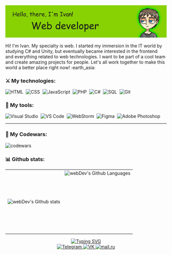 <img src="https://raw.githubusercontent.com/KacIvan/KacIvan/main/header_pic.png" alt="Header logo">
<p>Hi! I'm Ivan. My specialty is web. I started my immersion in the IT world by studying C# and Unity, but eventually became interested in the frontend and everything related to web technologies. I want to be part of a cool team and create amazing projects for people. Let's all work together to make this world a better place right now! :earth_asia:</p>

### :crossed_swords: My technologies:
<div>
  <img src="https://cdn-icons-png.flaticon.com/512/174/174854.png" title="HTML" alt="HTML" width="35" height="35"/>&nbsp
  <img src="https://cdn-icons-png.flaticon.com/512/732/732190.png" title="CSS" alt="CSS" width="35" height="35"/>&nbsp
  <img src="https://cdn-icons-png.flaticon.com/512/5968/5968292.png" title="JavaScript" alt="JavaScript" width="35" height="35"/>&nbsp
  <img src="https://cdn-icons-png.flaticon.com/512/919/919830.png" title="PHP" alt="PHP" width="35" height="35"/>&nbsp
  <img src="https://cdn-icons-png.flaticon.com/512/6132/6132221.png" title="I know the basics C#" alt="C#" width="35" height="35"/>&nbsp
  <img src="https://cdn-icons-png.flaticon.com/512/2772/2772128.png" title="SQL" alt="SQL" width="35" height="35"/>&nbsp
  <img src="https://cdn-icons-png.flaticon.com/512/4494/4494740.png" title="Git" alt="Git" width="35" height="35"/>&nbsp
</div>

### :toolbox: My tools:
<div>
  <img src="https://img.icons8.com/color/256/visual-studio--v2.png" title="Visual Studio" alt="Visual Studio" width="35" height="35"/>&nbsp
  <img src="https://img.icons8.com/color/256/visual-studio-code-2019.png" title="VS Code" alt="VS Code" width="35" height="35"/>&nbsp
  <img src="https://img.icons8.com/color/256/webstorm.png" title="WebStorm" alt="WebStorm" width="35" height="35"/>&nbsp
  <img src="https://img.icons8.com/fluency/256/figma.png" title="Figma" alt="Figma" width="35" height="35"/>&nbsp
  <img src="https://img.icons8.com/color/256/adobe-photoshop.png" title="Adobe Photoshop" alt="Adobe Photoshop" width="35" height="35"/>&nbsp
</div>

---
### 📀 My Codewars:
![codewars](https://www.codewars.com/users/KacIvan/badges/large)

### :bar_chart: Github stats:
<table>
  <tr>
    <td>
      <img align="left" src="http://github-profile-summary-cards.vercel.app/api/cards/stats?username=kacivan&theme=chartreuse_dark" alt="webDev's Github stats" />
    </td>
    <td>
      <img height="195px" align="right" alt="webDev's Github Languages" src="https://github-readme-stats-sigma-five.vercel.app/api/top-langs/?username=KacIvan&layout=compact&theme=chartreuse-light" />
    </td>
  </tr>
</table>
<div id="footer" align="center">
    <a href="https://git.io/typing-svg"><img src="https://readme-typing-svg.demolab.com?font=Fira+Code&duration=4000&pause=500&color=88D204&background=88D20400&center=true&vCenter=true&width=500&lines=Nice+to+meet+you!;Send+me+if+you+have+any+questions.;I'll+be+glad+to+chat+%3A)" alt="Typing SVG" /></a>
    <br>
    <a href="https://t.me/KacIvan" target="_blank" rel="noopener noreferrer">
        <img src="https://cdn-icons-png.flaticon.com/512/2111/2111646.png" title="https://t.me/KacIvan" width="30" height="30" alt="Telegram" />
    </a>   
    <a href="https://vk.com/li_kell" target="_blank" rel="noopener noreferrer">
        <img src="https://cdn-icons-png.flaticon.com/512/145/145813.png" title="https://vk.com/li_kell" width="30" height="30" alt="VK" />
    </a>   
    <a href="mailto:kimimaro13@mail.ru" target="_blank" rel="noopener noreferrer">
        <img src="https://cdn-icons-png.flaticon.com/512/726/726573.png" title="kimimaro13@mail.ru" width="30" height="30" alt="mail.ru" />
    </a>
</div>
